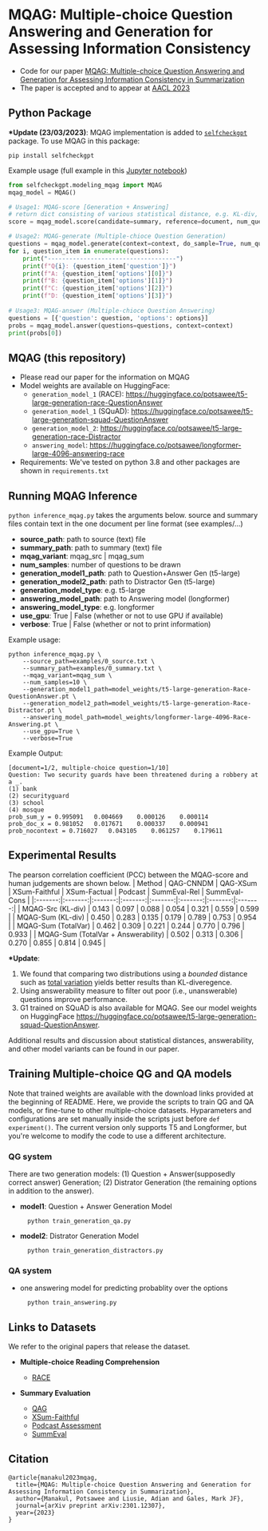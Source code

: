 MQAG: Multiple-choice Question Answering and Generation for Assessing Information Consistency
============================================================
- Code for our paper [MQAG: Multiple-choice Question Answering and Generation for Assessing Information Consistency in Summarization](https://arxiv.org/abs/2301.12307)
- The paper is accepted and to appear at [AACL 2023](http://www.ijcnlp-aacl2023.org/) 

Python Package
------------------------------------------------------------
**\*Update (23/03/2023)**: MQAG implementation is added to [`selfcheckgpt`](https://pypi.org/project/selfcheckgpt/) package. To use MQAG in this package:

```
pip install selfcheckgpt
```

Example usage (full example in this [Jupyter notebook](https://github.com/potsawee/selfcheckgpt/blob/main/demo/MQAG_demo1.ipynb))

```python
from selfcheckgpt.modeling_mqag import MQAG
mqag_model = MQAG()

# Usage1: MQAG-score [Generation + Answering]
# return dict consisting of various statistical distance, e.g. KL-div, Counting, Hellinger Distance, Total Variation
score = mqag_model.score(candidate=summary, reference=document, num_questions=5, verbose=True)

# Usage2: MQAG-generate (Multiple-chioce Question Generation)
questions = mqag_model.generate(context=context, do_sample=True, num_questions=3)
for i, question_item in enumerate(questions):
    print("------------------------------------")
    print(f"Q{i}: {question_item['question']}")
    print(f"A: {question_item['options'][0]}")
    print(f"B: {question_item['options'][1]}")
    print(f"C: {question_item['options'][2]}")
    print(f"D: {question_item['options'][3]}")
    
# Usage3: MQAG-answer (Multiple-chioce Question Answering)
questions = [{'question': question, 'options': options}]
probs = mqag_model.answer(questions=questions, context=context)
print(probs[0])
```

MQAG (this repository)
------------------------------------------------------------
- Please read our paper for the information on MQAG
- Model weights are available on HuggingFace:
	- ```generation_model_1``` (RACE): https://huggingface.co/potsawee/t5-large-generation-race-QuestionAnswer
	- ```generation_model_1``` (SQuAD): https://huggingface.co/potsawee/t5-large-generation-squad-QuestionAnswer
	- ```generation_model_2```: https://huggingface.co/potsawee/t5-large-generation-race-Distractor
	- ```answering_model```: https://huggingface.co/potsawee/longformer-large-4096-answering-race
- Requirements: We've tested on python 3.8 and other packages are shown in ```requirements.txt```

Running MQAG Inference
------------------------------------------------------------
```python inference_mqag.py``` takes the arguments below. source and summary files contain text in the one document per line format (see examples/...)

- **source\_path**: path to source (text) file
- **summary\_path**: path to summary (text) file
- **mqag\_variant**: mqag_src | mqag_sum
- **num\_samples**: number of questions to be drawn
- **generation\_model1\_path**: path to Question+Answer Gen (t5-large)
- **generation\_model2\_path**: path to Distractor Gen (t5-large)
- **generation\_model\_type**: e.g. t5-large
- **answering\_model\_path**: path to Answering model (longformer)
- **answering\_model\_type**: e.g. longformer
- **use\_gpu**: True | False (whether or not to use GPU if available)
- **verbose**: True | False (whether or not to print information)

Example usage:

	python inference_mqag.py \
	    --source_path=examples/0_source.txt \
	    --summary_path=examples/0_summary.txt \
	    --mqag_variant=mqag_sum \
	    --num_samples=10 \
	    --generation_model1_path=model_weights/t5-large-generation-Race-QuestionAnswer.pt \
	    --generation_model2_path=model_weights/t5-large-generation-Race-Distractor.pt \
	    --answering_model_path=model_weights/longformer-large-4096-Race-Answering.pt \
	    --use_gpu=True \
	    --verbose=True

Example Output:

	[document=1/2, multiple-choice question=1/10]
	Question: Two security guards have been threatened during a robbery at a _.
	(1) bank
	(2) securityguard
	(3) school
	(4) mosque
	prob_sum_y = 0.995091	0.004669	0.000126	0.000114
	prob_doc_x = 0.981052	0.017671	0.000337	0.000941
	prob_nocontext = 0.716027	0.043105	0.061257	0.179611

Experimental Results
------------------------------------------------------------
The pearson correlation coefficient (PCC) between the MQAG-score and human judgements are shown below.
|   Method  | QAG-CNNDM | QAG-XSum | XSum-Faithful | XSum-Factual | Podcast | SummEval-Rel | SummEval-Cons |
|:-------:|:-------:|:-------:|:-------:|:-------:|:-------:|:-------:|:-------:|
| MQAG-Src (KL-div) | 0.143 | 0.097  | 0.088 | 0.054 | 0.321 | 0.559 | 0.599 |
| MQAG-Sum (KL-div) | 0.450 | 0.283  | 0.135 | 0.179 | 0.789 | 0.753 | 0.954 |
| MQAG-Sum (TotalVar) | 0.462 | 0.309  | 0.221 | 0.244 | 0.770 | 0.796 | 0.933 |
| MQAG-Sum (TotalVar + Answerability) | 0.502 | 0.313  | 0.306 | 0.270 | 0.855 | 0.814 | 0.945 |

**\*Update**: 

1. We found that comparing two distributions using a *bounded* distance such as [total variation](https://en.wikipedia.org/wiki/Total_variation_distance_of_probability_measures) yields better results than KL-diveregence.
2. Using answerability measure to filter out poor (i.e., unanswerable) questions improve performance.
3. G1 trained on SQuAD is also available for MQAG. See our model weights on HuggingFace https://huggingface.co/potsawee/t5-large-generation-squad-QuestionAnswer.

Additional results and discussion about statistical distances, answerability, and other model variants can be found in our paper.

Training Multiple-choice QG and QA models
------------------------------------------------------------
Note that trained weights are available with the download links provided at the beginning of README. Here, we provide the scripts to train QG and QA models, or fine-tune to other multiple-choice datasets. Hyparameters and configurations are set manually inside the scripts just before ```def experiment()```. The current version only supports T5 and Longformer, but you're welcome to modify the code to use a different architecture.

### QG system
There are two generation models: (1) Question + Answer(supposedly correct answer) Generation; (2) Distrator Generation (the remaining options in addition to the answer).

- **model1**: Question + Answer Generation Model

		python train_generation_qa.py

- **model2**: Distrator Generation Model

		python train_generation_distractors.py

### QA system

- one answering model for predicting probablity over the options

		python train_answering.py


Links to Datasets
------------------------------------------------------------
We refer to the original papers that release the dataset.

- **Multiple-choice Reading Comprehension**
	- [RACE](https://www.cs.cmu.edu/~glai1/data/race/)

- **Summary Evaluation**
	- [QAG](https://github.com/W4ngatang/qags)
	- [XSum-Faithful](https://github.com/google-research-datasets/xsum_hallucination_annotations)
	- [Podcast Assessment](https://github.com/potsawee/podcast_summary_assessment)
	- [SummEval](https://github.com/Yale-LILY/SummEval)

Citation
-----------------------------------------

	@article{manakul2023mqag,
	  title={MQAG: Multiple-choice Question Answering and Generation for Assessing Information Consistency in Summarization},
	  author={Manakul, Potsawee and Liusie, Adian and Gales, Mark JF},
	  journal={arXiv preprint arXiv:2301.12307},
	  year={2023}
	}
